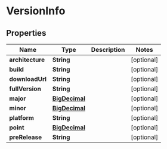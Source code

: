 # VersionInfo

## Properties
Name | Type | Description | Notes
------------ | ------------- | ------------- | -------------
**architecture** | **String** |  |  [optional]
**build** | **String** |  |  [optional]
**downloadUrl** | **String** |  |  [optional]
**fullVersion** | **String** |  |  [optional]
**major** | [**BigDecimal**](BigDecimal.md) |  |  [optional]
**minor** | [**BigDecimal**](BigDecimal.md) |  |  [optional]
**platform** | **String** |  |  [optional]
**point** | [**BigDecimal**](BigDecimal.md) |  |  [optional]
**preRelease** | **String** |  |  [optional]
